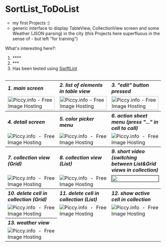 # SortList_ToDoList

<ul style="list-style-type: circle;">
<li>my first Projects :)</li>
<li>generic interface to display TableView, CollectionView screen and some Weather (JSON parsing) in the city (this Projects here superfluous in the sense of - but left "for training")</li>
</ul>


What's interesting here?:

<ol>
<li>****</li>
<li>***</li>
<li>Has been tested using <a href="https://github.com/realm/SwiftLint">SwiftLint</a></li>
</ol>


<table border="0" width="99%" cellpadding="1" align="left" cellspacing = "2">
<tbody>

<tr align="left">
    <th><i>1. main screen</i></th>
    <th><i>2. list of elements in table view</i></th>
    <th><i>3. "edit" button pressed</i></th>
</tr>

<tr>
<td width="33%><a href="http://piccy.info/view3/10045857/4afb0521a031f888aec9f4b4b51d4dca/" target="_blank"><img src="http://i.piccy.info/i9/77e8a39bf53e0bf9984acc8c46672e60/1468401689/7822/1049505/SortList_ToDoList_S1_500.jpg" alt="Piccy.info - Free Image Hosting" border="0" height="100%" width="100%" /></a><a href="http://i.piccy.info/a3c/2016-07-13-09-21/i9-10045857/281x500-r" target="_blank"><img src="http://i.piccy.info/a3/2016-07-13-09-21/i9-10045857/281x500-r/i.gif" alt="" border="0"  /></a></td>
<td width="33%><a href="http://piccy.info/view3/10045860/32d2d4d85aff5703f536460d908de748/" target="_blank"><img src="http://i.piccy.info/i9/3fa51ee02051ff385b31d072a3d2a89a/1468401718/26978/1049505/SortList_ToDoList_S2_500.jpg" alt="Piccy.info - Free Image Hosting" border="0" height="100%" width="100%" /></a><a href="http://i.piccy.info/a3c/2016-07-13-09-21/i9-10045860/281x500-r" target="_blank"><img src="http://i.piccy.info/a3/2016-07-13-09-21/i9-10045860/281x500-r/i.gif" alt="" border="0" /></a></td>
<td width="33%><a href="http://piccy.info/view3/10045867/c34e06dc9993c147a24fa7685d4dfe03/" target="_blank"><img src="http://i.piccy.info/i9/f2c5baac59d4d87b817d8f252683e0cc/1468401764/30075/1049505/SortList_ToDoList_S3_500.jpg" alt="Piccy.info - Free Image Hosting" border="0" height="100%" width="100%"/></a><a href="http://i.piccy.info/a3c/2016-07-13-09-22/i9-10045867/281x500-r" target="_blank"><img src="http://i.piccy.info/a3/2016-07-13-09-22/i9-10045867/281x500-r/i.gif" alt="" border="0" /></a></td>
</tr>

<tr align="left">
    <th><i>4. detail screen</i></th>
    <th><i>5. сolor picker menu</i></th>
    <th><i>6. action sheet menu (press "..." in cell to call)</i></th>
</tr>
<tr align="justify">
<td width="33%><a href="http://piccy.info/view3/10045870/14f9355ce775d127824bb244e1a011cd/" target="_blank"><img src="http://i.piccy.info/i9/6245d7829540433978b5254b098124c9/1468401805/10029/1049505/SortList_ToDoList_S4_500.jpg" alt="Piccy.info - Free Image Hosting" border="0" /></a><a href="http://i.piccy.info/a3c/2016-07-13-09-23/i9-10045870/281x500-r" target="_blank"><img src="http://i.piccy.info/a3/2016-07-13-09-23/i9-10045870/281x500-r/i.gif" alt="" border="0" /></a></td>
<td width="33%><a href="http://piccy.info/view3/10045878/554db6ff632253ea75b68eddadb480df/" target="_blank"><img src="http://i.piccy.info/i9/ec9d694a597a7fbbfe08730f4b84f81e/1468401914/11723/1049505/SortList_ToDoList_S5_500.jpg" alt="Piccy.info - Free Image Hosting" border="0" /></a><a href="http://i.piccy.info/a3c/2016-07-13-09-25/i9-10045878/281x500-r" target="_blank"><img src="http://i.piccy.info/a3/2016-07-13-09-25/i9-10045878/281x500-r/i.gif" alt="" border="0" /></a></td>
<td width="33%><em></em><a href="http://piccy.info/view3/10045891/60fd9721ac94b58c0454c4ba28111b4b/" target="_blank"><img src="http://i.piccy.info/i9/f226225d4f42d2988b1dfcd01d986edf/1468402086/19096/1049505/SortList_ToDoList_S7_500.jpg" alt="Piccy.info - Free Image Hosting" border="0" /></a><a href="http://i.piccy.info/a3c/2016-07-13-09-28/i9-10045891/281x500-r" target="_blank"><img src="http://i.piccy.info/a3/2016-07-13-09-28/i9-10045891/281x500-r/i.gif" alt="" border="0" /></a></td>
</tr>

<tr align="left">
    <th><i>7. collection view (Grid)</i></th>
    <th><i>8. collection view (List)</i></th>
    <th><i>9. short video (switching between List&amp;Grid views in collection)</i></th>
</tr>

<tr align="justify">
<td width="33%><em></em><a href="http://piccy.info/view3/10045903/3976b61c86cadf3d0901041df6539e7e/" target="_blank"><img src="http://i.piccy.info/i9/bdee26493280b63d42dffb9014a0be90/1468402197/28082/1049505/SortList_ToDoList_S6_500.jpg" alt="Piccy.info - Free Image Hosting" border="0" /></a><a href="http://i.piccy.info/a3c/2016-07-13-09-29/i9-10045903/281x500-r" target="_blank"><img src="http://i.piccy.info/a3/2016-07-13-09-29/i9-10045903/281x500-r/i.gif" alt="" border="0" /></a></td>
<td width="33%><em></em><a href="http://piccy.info/view3/10045908/b49d5e1564fc29ed2cd3815218c6d03e/" target="_blank"><img src="http://i.piccy.info/i9/013d174e4d812ba0a3c62d59708a3e51/1468402235/27919/1049505/SortList_ToDoList_S10_500.jpg" alt="Piccy.info - Free Image Hosting" border="0" /></a><a href="http://i.piccy.info/a3c/2016-07-13-09-30/i9-10045908/281x500-r" target="_blank"><img src="http://i.piccy.info/a3/2016-07-13-09-30/i9-10045908/281x500-r/i.gif" alt="" border="0" /></a></td>
<td width="33%><em></em>

 <a href="http://www.youtube.com/watch?feature=player_embedded&v=wrI-5zaqZRs
" target="_blank"><img src="http://img.youtube.com/vi/wrI-5zaqZRs/0.jpg" 
alt="" height="100%" width="100%" border="1" /></a>
  
</td>
</tr>


<tr align="left">
    <th><i>10. delete cell in collection (Grid)</i></th>
    <th><i>11. delete cell in collection (List)</i></th>
    <th><i>12. show active cell in collection</i></th>
</tr>

<tr align="justify">
<td width="33%><em></em><a href="http://piccy.info/view3/10045912/9977f4015d03ecd329c50e415005010d/" target="_blank"><img src="http://i.piccy.info/i9/ec2f2755195633a88faf794b4bde20c6/1468402292/30488/1049505/SortList_ToDoList_S9_500.jpg" alt="Piccy.info - Free Image Hosting" border="0" /></a><a href="http://i.piccy.info/a3c/2016-07-13-09-31/i9-10045912/281x500-r" target="_blank"><img src="http://i.piccy.info/a3/2016-07-13-09-31/i9-10045912/281x500-r/i.gif" alt="" border="0" /></a></td>
<td width="33%><em></em><a href="http://piccy.info/view3/10045921/f39559e8d2cb341efee0b16bbde738f5/" target="_blank"><img src="http://i.piccy.info/i9/baf5f8efde1e93a407da669026222968/1468402391/29069/1049505/SortList_ToDoList_S11_500.jpg" alt="Piccy.info - Free Image Hosting" border="0" /></a><a href="http://i.piccy.info/a3c/2016-07-13-09-33/i9-10045921/281x500-r" target="_blank"><img src="http://i.piccy.info/a3/2016-07-13-09-33/i9-10045921/281x500-r/i.gif" alt="" border="0" /></a></td>
<td width="33%><em></em><a href="http://piccy.info/view3/10045923/27259142675882e13b61b723c97ceecf/" target="_blank"><img src="http://i.piccy.info/i9/55c57b28dccf3c6e0f1a67ee69f0a718/1468402457/28682/1049505/SortList_ToDoList_S8_500.jpg" alt="Piccy.info - Free Image Hosting" border="0" /></a><a href="http://i.piccy.info/a3c/2016-07-13-09-34/i9-10045923/281x500-r" target="_blank"><img src="http://i.piccy.info/a3/2016-07-13-09-34/i9-10045923/281x500-r/i.gif" alt="" border="0" /></a></td>
</tr>

<tr align="left">
    <th><i>13. weather view</i></th>
</tr>

<tr align="justify">
<td width="33%><em></em><a href="http://piccy.info/view3/10045931/45985d32b37381a976cc0c380afca620/" target="_blank"><img src="http://i.piccy.info/i9/9a78707fb8fe1cc98fd21b1e6fed5636/1468402537/22990/1049505/SortList_ToDoList_S12_500.jpg" alt="Piccy.info - Free Image Hosting" border="0" /></a><a href="http://i.piccy.info/a3c/2016-07-13-09-35/i9-10045931/281x500-r" target="_blank"><img src="http://i.piccy.info/a3/2016-07-13-09-35/i9-10045931/281x500-r/i.gif" alt="" border="0" /></a></td>
</tr>
</tbody>
</table>
